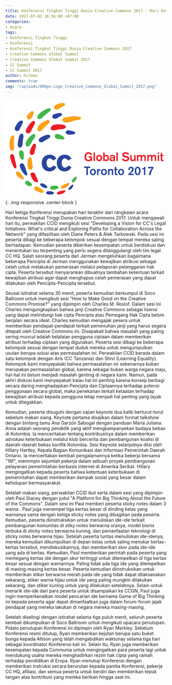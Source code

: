 ```yaml
---
title: Konferensi Tingkat Tinggi Dunia Creative Commons 2017 - Hari Ketiga
date: 2017-07-03 16:56:00 +07:00
categories:
- Acara
tags:
- Konferensi Tingkat Tinggi
- Konferensi
- Konferensi Tingkat Tinggi Dunia Creative Commons 2017
- Creative Commons Global Summit
- Creative Commons Global Summit 2017
- CC Summit
- CC Summit 2017
author: hilman
comments: true
img: "/uploads/800px-Logo_Creative_Commons_Global_Summit_2017.png"
---
```


![800px-Logo_Creative_Commons_Global_Summit_2017.png](/uploads/800px-Logo_Creative_Commons_Global_Summit_2017.png){: .img-responsive .center-block }<center><small><i></i></small></center>

Hari ketiga Konferensi merupakan hari terakhir dari rangkaian acara Konferensi Tingkat Tinggi Dunia Creative Commons 2017. Untuk mengawali hari itu, perwakilan CCID mengikuti sesi "Developing a Vision for CC's Legal Initiatives: What's critical and Exploring Paths for Collaboration Across the Network" yang difasilitasi oleh Diane Peters & Alek Tarkowski. Pada sesi ini peserta dibagi ke beberapa kelompok sesuai dengan tempat mereka saling berhadapan. Kemudian peserta diberikan kesempatan untuk berdiskusi dan menentukan isu terpenting yang perlu segera ditanggulangi oleh tim legal CC HQ. Salah seorang peserta dari Jerman mengeluhkan bagaimana beberapa Pencipta di Jerman menggunakan kewajiban atribusi sebagai celah untuk melakukan pemerasan melalui pelaporan pelanggaran hak cipta. Peserta tersebut menyarankan dibuatnya tambahan ketentuan terkait kewajiban atribusi agar dapat menghapus celah pemerasan yang dapat dilakukan oleh Pencipta-Pencipta tersebut.

Seusai istirahat selama 30 menit, peserta kemudian berkumpul di Soco Ballroom untuk mengikuti sesi "How to Make Good on the Creative Commons Promise?" yang dipimpin oleh Charles M. Roslof. Dalam sesi ini Charles mengungkapkan bahwa janji Creative Commons sebagai lisensi yang dapat melindungi hak cipta Pencipta atau Pemegang Hak Cipta belum berjalan secara ideal. Charles kemudian mengajak pesera untuk memberikan pendapat-pendapat terkait pemenuhan janji yang harus segera ditepati oleh Creative Commons ini. Disepakati bahwa masalah yang paling sering muncul adalah kelalaian pengguna ciptaan dalam memberikan atribusi terhadap ciptaan yang digunakan. Peserta sesi dibagi ke beberapa kelompok sesuai dengan tempat duduk mereka untuk mengumpulkan usulan berupa solusi atas permasalahan ini. Perwakilan CCID berada dalam satu kelompok dengan Aris (CC Tanzania) dan Shivi (Learning Equality). Kelompok kami menyepataki bahwa permasalahan ini sebenarnya bukan merupakan permasalahan global, karena sebagai bukan warga negara maju, hal-hal ini belum menjadi masalah genting di negara kami. Namun, pada akhri diskusi kami menyepakati kalau hal ini penting karena konsep berbagi secara daring menghadapkan Pencipta dan Ciptaannya terhadap potensi penggunaan secara global, maka penekanan terkait ketaatan terhadap kewajiban atribusi kepada pengguna tetap menjadi hal penting yang layak untuk ditegakkan.

Kemudian, peserta disuguhi dengan sajian keynote dua kalib berturut-turut sebelum makan siang. Keynote pertama disajikan dalam format talkshow dengan bintang tamu Ana Garzón Sabogal dengan panduan María Juliana. Anna adalah seorang pendidik yang aktif mengkampanyekan budaya bebas di Kolombia. Ia menceritakan tentang kontribusinya dalam memberikan advokasi keterbukaan melalui klub bercerita dan pembangunan koalisi di daerah-daerah bekas konflik Kolombia. Sesi Keynote selanjutnya diisi oleh Hillary Hartley, Kepala Bagian Komunikasi dan Informasi Pemerintah Daerah Ontario. Ia menceritakan kembali pengalamannya ketika bekerja bersama "18f", memimpin sejumlah pekerja dalam sebuah proyek pembangunan pelayanan pemerintahan berbasis internet di Amerika Serikat. Hillary mengingatkan kepada peserta bahwa ketentuan keterbukaan di pemerintahan dapat memberikan dampak sosial yang besar dalam kehidupan bermasyarakat.

Setelah makan siang, perwakilan CCID ikut serta dalam sesi yang dipimpin oleh Paul Stacey dengan judul "A Platform for Big Thinking About the Future of the Commons". Dalam sesi ini Paul memberi peserta sticky notes dalam 3 warna . Paul juga menempel tiga kertas besar di dinding kelas yang warnanya sama dengan ketiga sticky notes yang dibagikan pada peserta. Kemudian, peserta diinstruksikan untuk menuliskan ide-ide terkait pembangunan komunitas di stiky notes berwarna oranye, model bisnis terbuka di sticky notes berwarna kuning, dan pemanfaatan teknologi di sticky notes berwarna hijau. Setelah peserta tuntas menuliskan ide-idenya, mereka kemudian dikumpulkan di depan kelas untuk saling menukar kertas-kertas tersebut, mendiskusikannya, dan memberikan skor pada ide-ide yang ada di kertas. Kemudian, Paul memberikan perintah pada peserta yang memegang kertas ide dengan skor tertinggi untuk ditempelkan di tiga kertas besar sesuai dengan warnannya. Paling tidak ada tiga ide yang ditempelkan di masing-masing kertas besar. Peserta kemudian diinstruksikan untuk memberikan stiker berwarna merah pada ide yang tidak dapat dilaksanakan sekarang, stiker warna hijau untuk ide yang paling mungkin dilakukan sekarang, dan stiker kuning untuk yang dilakukan setelahnya. Selain untuk menarik ide-ide dari para peserta untuk disampaikan ke CCGN, Paul juga ingin memperkenalkan model pencarian ide bernama Game of Big Thinking ini kepada peserta agar dapat dimanfaatkan juga dalam forum-forum jajak pendapat yang mereka lakukan di negara mereka masing-masing.

Setelah diselingi dengan istirahat selama tiga puluh menit, seluruh peserta kembali dikumpulkan di Soco Ballroom untuk mengikuti upacara penutupan. Pidato penutupan Konferensi ini dipimpin oleh Ryan Merkley. Sebelum Konferensi resmi ditutup, Ryan memberikan kejutan berupa satu buket bunga kepada Allison yang telah mengabdikan waktunay selama tiga hari sebagai koordinator Konferensi kali ini. Selain itu, Ryan juga memberikan kesempatan kepada Communia untuk mengingatkan para peserta lagi untuk mendukung usaha mereka menghadirkan rezim hak cipta yang ramah terhadap pendidikan di Eropa. Ryan menutup Konferensi dengan memberikan instruksi secara berurutan kepada panitia Konferensi, pekerja CC HQ, afiliasi, dan semua peserta untuk berdiri dan memberikan tepuk tangan atas kontribusi yang mereka berikan hingga saat ini.
